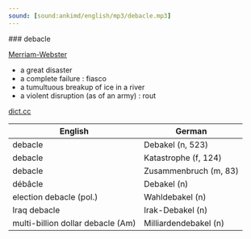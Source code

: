 ```yaml
---
sound: [sound:ankimd/english/mp3/debacle.mp3]
---
```


\### debacle

[Merriam-Webster](https://www.merriam-webster.com/dictionary/debacle)

- a great disaster
- a complete failure : fiasco
- a tumultuous breakup of ice in a river
- a violent disruption (as of an army) : rout

[dict.cc](https://www.dict.cc/debacle)

| English        | German       |
| -------------- | ------------ |
| debacle | Debakel (n, 523) |
| debacle | Katastrophe (f, 124) |
| debacle | Zusammenbruch (m, 83) |
| débâcle | Debakel (n) |
| election debacle (pol.) | Wahldebakel (n) |
| Iraq debacle | Irak-Debakel (n) |
| multi-billion dollar debacle (Am) | Milliardendebakel (n) |
